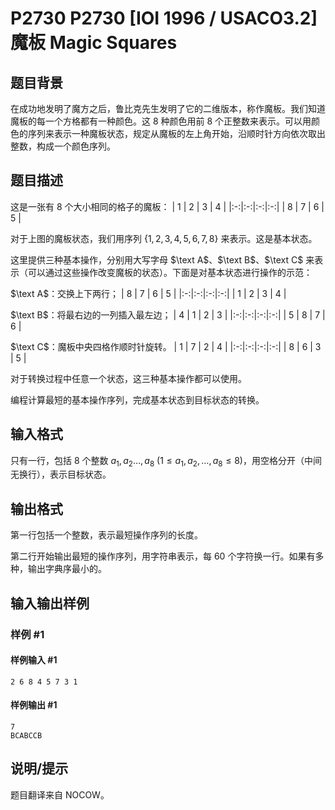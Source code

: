 # P2730 P2730 [IOI 1996 / USACO3.2] 魔板 Magic Squares

## 题目背景

在成功地发明了魔方之后，鲁比克先生发明了它的二维版本，称作魔板。我们知道魔板的每一个方格都有一种颜色。这 $8$ 种颜色用前 $8$ 个正整数来表示。可以用颜色的序列来表示一种魔板状态，规定从魔板的左上角开始，沿顺时针方向依次取出整数，构成一个颜色序列。

## 题目描述

这是一张有 $8$ 个大小相同的格子的魔板：
| $1$ | $2$ | $3$ | $4$ |
|:-:|:-:|:-:|:-:|
| $8$ | $7$ | $6$ | $5$ |

对于上图的魔板状态，我们用序列 $\{1,2,3,4,5,6,7,8\}$ 来表示。这是基本状态。

这里提供三种基本操作，分别用大写字母 $\text A$、$\text B$、$\text C$ 来表示（可以通过这些操作改变魔板的状态）。下面是对基本状态进行操作的示范：

$\text A$：交换上下两行；
| $8$ | $7$ | $6$ | $5$ |
|:-:|:-:|:-:|:-:|
| $1$ | $2$ | $3$ | $4$ |

$\text B$：将最右边的一列插入最左边；
| $4$ | $1$ | $2$ | $3$ |
|:-:|:-:|:-:|:-:|
| $5$ | $8$ | $7$ | $6$ |

$\text C$：魔板中央四格作顺时针旋转。
| $1$ | $7$ | $2$ | $4$ |
|:-:|:-:|:-:|:-:|
| $8$ | $6$ | $3$ | $5$ |

对于转换过程中任意一个状态，这三种基本操作都可以使用。

编程计算最短的基本操作序列，完成基本状态到目标状态的转换。

## 输入格式

只有一行，包括 $8$ 个整数 $a_1,a_2\dots,a_8\ (1\leq a_1,a_2,\dots,a_8\leq8)$，用空格分开（中间无换行），表示目标状态。

## 输出格式

第一行包括一个整数，表示最短操作序列的长度。

第二行开始输出最短的操作序列，用字符串表示，每 $60$ 个字符换一行。如果有多种，输出字典序最小的。

## 输入输出样例

### 样例 #1

#### 样例输入 #1

```
2 6 8 4 5 7 3 1
```

#### 样例输出 #1

```
7 
BCABCCB
```

## 说明/提示

题目翻译来自 NOCOW。
